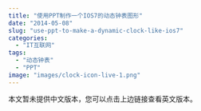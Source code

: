 ```yaml
---
title: "使用PPT制作一个IOS7的动态钟表图形"
date: "2014-05-08"
slug: "use-ppt-to-make-a-dynamic-clock-like-ios7"
categories: 
  - "IT互联网"
tags: 
  - "动态钟表"
  - "PPT"
image: "images/clock-icon-live-1.png"
---
```


本文暂未提供中文版本，您可以点击上边链接查看英文版本。